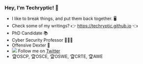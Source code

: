 ### Hey, I'm Techryptic! 👋

- I like to break things, and put them back together. 🖥️
- Check some of my writings? 👉 https://techryptic.github.io 👈
- PhD Candidate 📚
- Cyber Security Professor 👨🏼‍🏫
- Offensive Dexter 🔴
- <img src="https://raw.githubusercontent.com/donavon/donavon/master/img/twitter.svg" /> Follow me on [Twitter](https://twitter.com/tech)
- 🏆OSCP, 🏆OSCE, 🏆OSWE, 🏆CRTE, 🏆AWE
<!--
**Techryptic/Techryptic** is a ✨ _special_ ✨ repository because its `README.md` (this file) appears on your GitHub profile.

Here are some ideas to get you started:

- 🔭 I’m currently working on ...
- 🌱 I’m currently learning ...
- 👯 I’m looking to collaborate on ...
- 🤔 I’m looking for help with ...
- 💬 Ask me about ...
- 📫 How to reach me: ...
- 😄 Pronouns: ...
- ⚡ Fun fact: ...
-->
